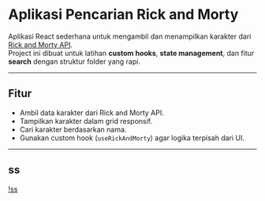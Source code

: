 # Aplikasi Pencarian Rick and Morty

Aplikasi React sederhana untuk mengambil dan menampilkan karakter dari [Rick and Morty API](https://rickandmortyapi.com/).  
Project ini dibuat untuk latihan **custom hooks**, **state management**, dan fitur **search** dengan struktur folder yang rapi.

---

## Fitur

- Ambil data karakter dari Rick and Morty API.
- Tampilkan karakter dalam grid responsif.
- Cari karakter berdasarkan nama.
- Gunakan custom hook (`useRickAndMorty`) agar logika terpisah dari UI.

---

## ss

[!ss](./src/assets/ss.png)
